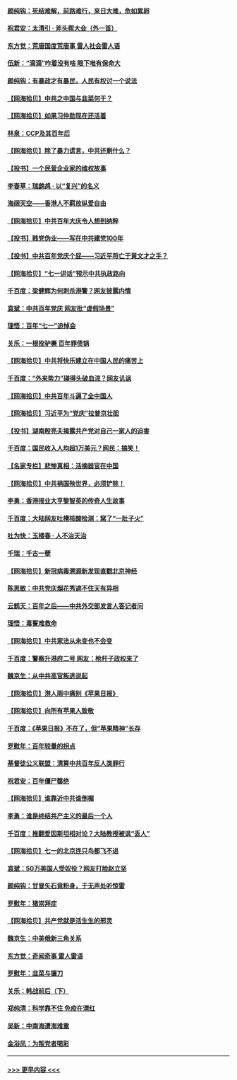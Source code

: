 #### [颜纯钩：死结难解，前路难行，来日大难，危如累卵](../pages/nsc993/n13077179.md?t=07091201) 
#### [祝君安：太清引 · 斧头帮大会（外一首）](../pages/nsc993/n13077162.md?t=07091201) 
#### [东方觉：荒唐国度荒唐事 雷人社会雷人语](../pages/nsc993/n13075917.md?t=07091201) 
#### [伍新：“滴滴”咋着没有啥 眼下唯有保命大](../pages/nsc993/n13075894.md?t=07091201) 
#### [颜纯钩：有暴政才有暴民，人民有权讨一个说法](../pages/nsc993/n13075734.md?t=07091201) 
#### [【网海拾贝】中共之中国与韭菜何干？](../pages/nsc993/n13075428.md?t=07091201) 
#### [【网海拾贝】如果习仲勋现在还活着](../pages/nsc993/n13073410.md?t=07091201) 
#### [林泉：CCP及其百年后](../pages/nsc993/n13073226.md?t=07091201) 
#### [【网海拾贝】除了暴力谎言，中共还剩什么？](../pages/nsc993/n13071082.md?t=07091201) 
#### [【投书】一个民营企业家的维权故事](../pages/nsc993/n13070932.md?t=07091201) 
#### [李春草：瑞鹧鸪 · 以“复兴”的名义](../pages/nsc993/n13069984.md?t=07091201) 
#### [海阔天空——香港人不羁放纵爱自由](../pages/nsc993/n13069407.md?t=07091201) 
#### [【网海拾贝】中共百年大庆令人想到纳粹](../pages/nsc993/n13068483.md?t=07091201) 
#### [【投书】贱党伪业——写在中共建党100年](../pages/nsc993/n13067843.md?t=07091201) 
#### [【投书】中共百年党庆个屁——习近平将亡于黄文才之手？](../pages/nsc993/n13067425.md?t=07091201) 
#### [【网海拾贝】“七一讲话”预示中共执政路向](../pages/nsc993/n13066434.md?t=07091201) 
#### [千百度：梁健辉为何刺杀港警？网友披露内情](../pages/nsc993/n13066979.md?t=07091201) 
#### [袁斌：中共百年党庆 网友批“虚假场景”](../pages/nsc993/n13066385.md?t=07091201) 
#### [理悟：百年“七一”追悼会](../pages/nsc993/n13066106.md?t=07091201) 
#### [关乐：一根拴驴橛 百年罪债锅](../pages/nsc993/n13066089.md?t=07091201) 
#### [【网海拾贝】中共将快乐建立在中国人民的痛苦上](../pages/nsc993/n13064939.md?t=07091201) 
#### [千百度：“外来势力”碰得头破血流？网友讥讽](../pages/nsc993/n13064878.md?t=07091201) 
#### [【网海拾贝】中共百年斗遍了全中国人](../pages/nsc993/n13060020.md?t=07091201) 
#### [【网海拾贝】习近平为“党庆”拉普京壮胆](../pages/nsc993/n13057781.md?t=07091201) 
#### [【投书】湖南殷亮夫揭露共产党对自己一家人的迫害](../pages/nsc993/n13057744.md?t=07091201) 
#### [千百度：国民收入人均超1万美元？网民：搞笑！](../pages/nsc993/n13057692.md?t=07091201) 
#### [【名家专栏】悲惨真相：活摘器官在中国](../pages/nsc993/n13056611.md?t=07091201) 
#### [【网海拾贝】中共祸国殃世界，必须铲除！](../pages/nsc993/n13056011.md?t=07091201) 
#### [李勇：香港报业大亨黎智英的传奇人生故事](../pages/nsc993/n13055258.md?t=07091201) 
#### [千百度：大陆网友吐槽核酸检测：窝了“一肚子火”](../pages/nsc993/n13055194.md?t=07091201) 
#### [吐为快：玉楼春 · 人不治天治](../pages/nsc993/n13054028.md?t=07091201) 
#### [千瑞：千古一孽](../pages/nsc993/n13054016.md?t=07091201) 
#### [【网海拾贝】新冠病毒溯源新发现直戳北京神经](../pages/nsc993/n13052425.md?t=07091201) 
#### [陈思敏：中共党庆烟花秀遮不住天有异相](../pages/nsc993/n13052020.md?t=07091201) 
#### [云鹤天：百年之后——中共外交部发言人答记者问](../pages/nsc993/n13051604.md?t=07091201) 
#### [理悟：毒誓难救命](../pages/nsc993/n13051601.md?t=07091201) 
#### [【网海拾贝】中共家法从未变也不会变](../pages/nsc993/n13050366.md?t=07091201) 
#### [千百度：警察升港府二号 网友：枪杆子政权来了](../pages/nsc993/n13050261.md?t=07091201) 
#### [魏京生：从中共高官叛逃说起](../pages/nsc993/n13048997.md?t=07091201) 
#### [【网海拾贝】港人雨中痛别《苹果日报》](../pages/nsc993/n13048941.md?t=07091201) 
#### [【网海拾贝】向所有苹果人致敬](../pages/nsc993/n13046795.md?t=07091201) 
#### [千百度：《苹果日报》不在了，但“苹果精神”长存](../pages/nsc993/n13046703.md?t=07091201) 
#### [罗慰年：百年较量的拐点](../pages/nsc993/n13046542.md?t=07091201) 
#### [基督徒公义联盟：清算中共百年反人类罪行](../pages/nsc993/n13046499.md?t=07091201) 
#### [祝君安：百年僵尸罄绝](../pages/nsc993/n13045595.md?t=07091201) 
#### [【网海拾贝】谁靠近中共谁倒楣](../pages/nsc993/n13044667.md?t=07091201) 
#### [李勇：谁是终结共产主义的最后一个人](../pages/nsc993/n13044397.md?t=07091201) 
#### [千百度：推翻爱因斯坦相对论？大陆教授被讽“丢人”](../pages/nsc993/n13043908.md?t=07091201) 
#### [【网海拾贝】七一的北京连只鸟都飞不进](../pages/nsc993/n13041377.md?t=07091201) 
#### [袁斌：50万美国人受奴役？网友打脸赵立坚](../pages/nsc993/n13041330.md?t=07091201) 
#### [颜纯钩：甘冒矢石竟粉身，于无声处听惊雷](../pages/nsc993/n13041140.md?t=07091201) 
#### [罗慰年：猪崇拜症](../pages/nsc993/n13041071.md?t=07091201) 
#### [【网海拾贝】共产党就是活生生的邪灵](../pages/nsc993/n13036627.md?t=07091201) 
#### [魏京生：中美俄新三角关系](../pages/nsc993/n13035986.md?t=07091201) 
#### [东方觉：奇闻奇事 雷人雷语](../pages/nsc993/n13035878.md?t=07091201) 
#### [罗慰年：韭菜与镰刀](../pages/nsc993/n13034374.md?t=07091201) 
#### [关乐：韩战前后（下）](../pages/nsc993/n13034113.md?t=07091201) 
#### [郑纯清：科学靠不住 免疫在漂红](../pages/nsc993/n13034093.md?t=07091201) 
#### [吴新：中南海遭海难重](../pages/nsc993/n13034084.md?t=07091201) 
#### [金浴凤：为叛党者喝彩](../pages/nsc993/n13034058.md?t=07091201) 

----
#### [ >>> 更早内容 <<< ](../indexes/nsc993-earlier.md)
